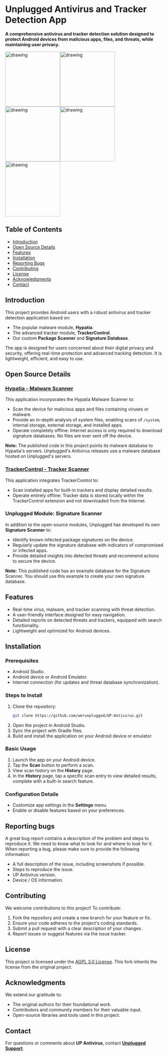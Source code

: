 # **Unplugged Antivirus and Tracker Detection App**

**A comprehensive antivirus and tracker detection solution designed to protect Android devices from malicious apps, files, and threats, while maintaining user privacy.**

<img src="Images/home-activity.png" alt="drawing" width="175"/><img src="Images/scan-activity.png" alt="drawing" width="175"/><img src="Images/scan-history.png" alt="drawing" width="175"/><img src="Images/scan-full-results.png" alt="drawing" width="175"/><img src="Images/trackers-information-dialog.png" alt="drawing" width="175"/>

## **Table of Contents**
- [Introduction](#introduction)
- [Open Source Details](#open-source-details)
- [Features](#features)
- [Installation](#installation)
- [Reporting Bugs](#reporting-bugs)
- [Contributing](#contributing)
- [License](#license)
- [Acknowledgments](#acknowledgments)
- [Contact](#contact)


## **Introduction**

This project provides Android users with a robust antivirus and tracker detection application based on:
- The popular malware module, **Hypatia**.
- The advanced tracker module, **TrackerControl**.
- Our custom **Package Scanner** and **Signature Database**.

The app is designed for users concerned about their digital privacy and security, offering real-time protection and advanced tracking detection. It is lightweight, efficient, and easy to use.


## **Open Source Details**

### **[Hypatia - Malware Scanner](https://github.com/Divested-Mobile/Hypatia)**
This application incorporates the Hypatia Malware Scanner to:
- Scan the device for malicious apps and files containing viruses or malware.
- Provide an in-depth analysis of system files, enabling scans of `/system`, internal storage, external storage, and installed apps.
- Operate completely offline: Internet access is only required to download signature databases. No files are ever sent off the device.

**Note:** The published code in this project points its malware database to Hypatia's servers. Unplugged's Antivirus releases use a malware database hosted on Unplugged's servers.

### **[TrackerControl - Tracker Scanner](https://github.com/TrackerControl/tracker-control-android)**
This application integrates TrackerControl to:
- Scan installed apps for built-in trackers and display detailed results.
- Operate entirely offline: Tracker data is stored locally within the TrackerControl extension and not downloaded from the Internet.

### **Unplugged Module: Signature Scanner**
In addition to the open-source modules, Unplugged has developed its own **Signature Scanner** to:
- Identify known infected package signatures on the device.
- Regularly update the signature database with indicators of compromised or infected apps.
- Provide detailed insights into detected threats and recommend actions to secure the device.

**Note:** This published code has an example database for the Signature Scanner. You should use this example to create your own signature database.


## **Features**

- Real-time virus, malware, and tracker scanning with threat detection.
- A user-friendly interface designed for easy navigation.
- Detailed reports on detected threats and trackers, equipped with search functionality.
- Lightweight and optimized for Android devices.


## **Installation**

### **Prerequisites**
- Android Studio.
- Android device or Android Emulator.
- Internet connection (for updates and threat database synchronization).

### **Steps to Install**
1. Clone the repository:
   ```bash
   git clone https://github.com/werunplugged/UP-Antivirus.git
   ```
2. Open the project in Android Studio.
3. Sync the project with Gradle files.
4. Build and install the application on your Android device or emulator.

### **Basic Usage**
1. Launch the app on your Android device.
2. Tap the **Scan** button to perform a scan.
3. View scan history on the **History** page.
4. In the **History** page, tap a specific scan entry to view detailed results, complete with a built-in search feature.

### **Configuration Details**
- Customize app settings in the **Settings** menu.
- Enable or disable features based on your preferences.


## Reporting bugs

A great bug report contains a description of the problem and steps to reproduce it. We need to know what to look for and where to look for it.
When reporting a bug, please make sure to provide the following information:
- A full description of the issue, including screenshots if possible.
- Steps to reproduce the issue.
- UP Antivirus version.
- Device / OS information.


## **Contributing**

We welcome contributions to this project! To contribute:
1. Fork the repository and create a new branch for your feature or fix.
2. Ensure your code adheres to the project's coding standards.
3. Submit a pull request with a clear description of your changes.
4. Report issues or suggest features via the issue tracker.


## **License**

This project is licensed under the [AGPL 3.0 License](LICENSE). This fork inherits the license from the original project.


## **Acknowledgments**

We extend our gratitude to:
- The original authors for their foundational work.
- Contributors and community members for their valuable input.
- Open-source libraries and tools used in this project.


## **Contact**

For questions or comments about **UP Antivirus**, contact **[Unplugged Support](mailto:support@unplugged.com)**.